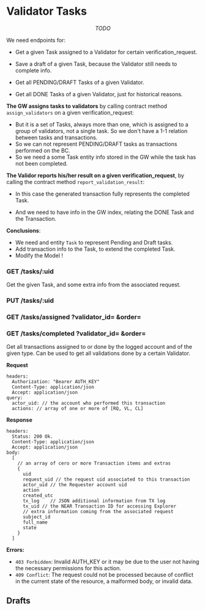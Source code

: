 # Validator Tasks 

$$TODO$$

We need endpoints for:

- Get a given Task assigned to a Validator for certain verification_request.

- Save a draft of a given Task, because the Validator still needs to complete info.

- Get all PENDING/DRAFT Tasks of a given Validator.

- Get all DONE Tasks of a given Validator, just for historical reasons.

**The GW assigns tasks to validators** by calling contract method `assign_validators` on a given verification_request:

- But it is a set of Tasks, always more than one, which is assigned to a group of validators, not a single task. So we don't have a 1-1 relation between tasks and transactions.
- So we can not represent PENDING/DRAFT tasks as transactions performed on the BC.
- So we need a some Task entity info stored in the GW while the task has not been completed.

**The Validor reports his/her result on a given verification_request**, by calling the contract method `report_validation_result`:

- In this case the generated transaction fully represents the completed Task.

- And we need to have info in the GW index, relating the DONE Task and the Transaction.

**Conclusions**:

- We need and entity `Task` to represent Pending and Draft tasks.
- Add transaction info to the Task, to extend the completed Task.
- Modify the Model !

### GET /tasks/:uid

Get the given Task, and some extra info from the associated request.

### PUT /tasks/:uid

### GET /tasks/assigned ?validator_id= &order=

### GET /tasks/completed ?validator_id= &order=

Get all transactions assigned to or done by the logged account and of the given type.
Can be used to get all validations done by a certain Validator.

**Request**

~~~
headers:
  Authorization: "Bearer AUTH_KEY"
  Content-Type: application/json
  Accept: application/json
query:
  actor_uid: // the account who performed this transaction
  actions: // array of one or more of [RQ, VL, CL] 
~~~

**Response**

~~~
headers:
  Status: 200 Ok. 
  Content-Type: application/json
  Accept: application/json
body: 
  [ 
    // an array of cero or more Transaction items and extras
    {
      uid
      request_uid // the request uid associated to this transaction
      actor_uid // the Requester account uid
      action 
      created_utc
      tx_log	// JSON additional information from TX log
      tx_uid // the NEAR Transaction ID for accessing Explorer
      // extra information coming from the associated request
      subject_id 
      full_name
      state 
    }
  ]
~~~

**Errors:**
- `403 Forbidden`:  Invalid AUTH_KEY or it may be due to the user not having the necessary permissions for this action.
- `409 Conflict`: The request could not be processed because of conflict in the current state of the resource, a malformed body, or invalid data.



## Drafts 

